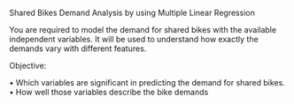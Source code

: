 Shared Bikes Demand Analysis by using Multiple Linear Regression

You are required to model the demand for shared bikes with the available independent variables. 
It will be used to understand how exactly the demands vary with different features.

Objective:

•	Which variables are significant in predicting the demand for shared bikes.
•	How well those variables describe the bike demands
